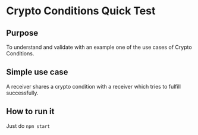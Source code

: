 # Crypto Conditions Quick Test

## Purpose

To understand and validate with an example one of the use cases of Crypto Conditions.

## Simple use case

A receiver shares a crypto condition with a receiver which tries to fulfill successfully.

## How to run it

Just do `npm start`

